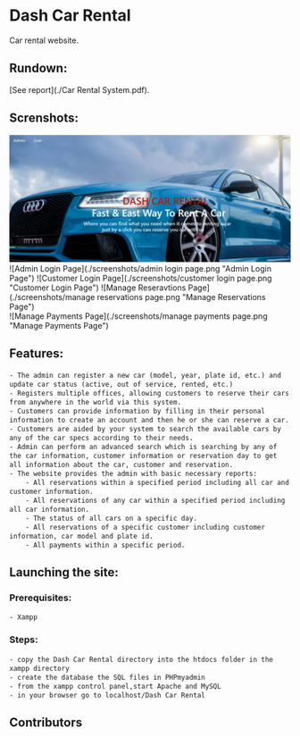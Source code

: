 # Dash Car Rental
 Car rental website.
## Rundown: 
 [See report](./Car Rental System.pdf).
## Screnshots:
 ![Home Page](./screenshots/homepage.png "Home Page")
 ![Admin Login Page](./screenshots/admin login page.png "Admin Login Page")
 ![Customer Login Page](./screenshots/customer login page.png "Customer Login Page")
 ![Manage Reseravtions Page](./screenshots/manage reservations page.png "Manage Reservations Page")  
 ![Manage Payments Page](./screenshots/manage payments page.png "Manage Payments Page")   
## Features:
    - The admin can register a new car (model, year, plate id, etc.) and update car status (active, out of service, rented, etc.)
    - Registers multiple offices, allowing customers to reserve their cars from anywhere in the world via this system.
    - Customers can provide information by filling in their personal information to create an account and then he or she can reserve a car.
    - Customers are aided by your system to search the available cars by any of the car specs according to their needs.
    - Admin can perform an advanced search which is searching by any of the car information, customer information or reservation day to get all information about the car, customer and reservation.
    - The website provides the admin with basic necessary reports:
        - All reservations within a specified period including all car and customer information.
        - All reservations of any car within a specified period including all car information.
        - The status of all cars on a specific day.
        - All reservations of a specific customer including customer information, car model and plate id.
        - All payments within a specific period.
## Launching the site:
### Prerequisites:
    - Xampp
### Steps:
    - copy the Dash Car Rental directory into the htdocs folder in the xampp directory
    - create the database the SQL files in PHPmyadmin
    - from the xampp control panel,start Apache and MySQL
    - in your browser go to localhost/Dash Car Rental  
## Contributors
